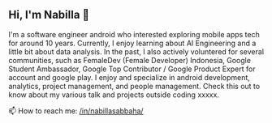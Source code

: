 ## Hi, I'm Nabilla 👋

I'm a software engineer android who interested exploring mobile apps tech for around 10 years. Currently, I enjoy learning about AI Engineering and a little bit about data analysis. In the past, I also actively voluntered for several communities, such as FemaleDev (Female Developer) Indonesia, Google Student Ambassador, Google Top Contributor / Google Product Expert for account and google play. I enjoy and specialize in android development, analytics, project management, and people management. Check this out to know about my various talk and projects outside coding xxxxx.

📫 How to reach me: [/in/nabillasabbaha/](https://www.linkedin.com/in/nabillasabbaha/)
